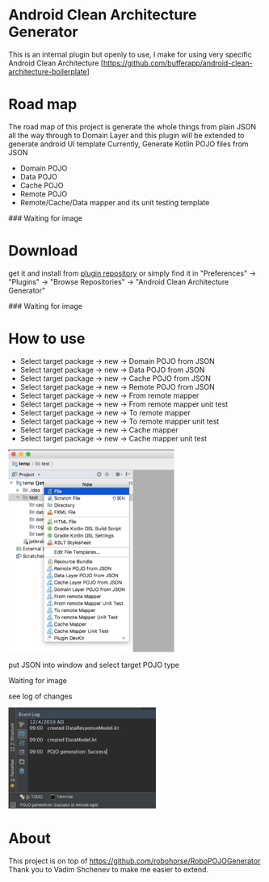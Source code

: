 # Android Clean Architecture Generator

This is an internal plugin but openly to use, I make for using very specific Android Clean Architecture [https://github.com/bufferapp/android-clean-architecture-boilerplate] <br>

# Road map
The road map of this project is generate the whole things from plain JSON all the way through to Domain Layer and this plugin will be extended to generate android UI template
Currently, Generate Kotlin POJO files from JSON <br>
  - Domain POJO
  - Data POJO
  - Cache POJO
  - Remote POJO
  - Remote/Cache/Data mapper and its unit testing template
      
<p>
### Waiting for image
</p>


# Download
get it and install from <a href="https://plugins.jetbrains.com/plugin/12213-android-clean-architecture-generator">plugin repository</a> or simply find it in "Preferences" -> "Plugins" -> "Browse Repositories" -> "Android Clean Architecture Generator"

<p>
### Waiting for image
</p>

# How to use

- Select target package -> new -> Domain POJO from JSON
- Select target package -> new -> Data POJO from JSON
- Select target package -> new -> Cache POJO from JSON
- Select target package -> new -> Remote POJO from JSON
- Select target package -> new -> From remote mapper
- Select target package -> new -> From remote mapper unit test
- Select target package -> new -> To remote mapper
- Select target package -> new -> To remote mapper unit test
- Select target package -> new -> Cache mapper
- Select target package -> new -> Cache mapper unit test

<p>
<img src="images/functionality.png" height="400">
</p>

put JSON into window and select target POJO type

<p>
Waiting for image
</p>

see log of changes

<p>
<img src="images/plugin_log_v3.png" height="200">
</p>

# About
This project is on top of https://github.com/robohorse/RoboPOJOGenerator <br>
Thank you to Vadim Shchenev to make me easier to extend.
